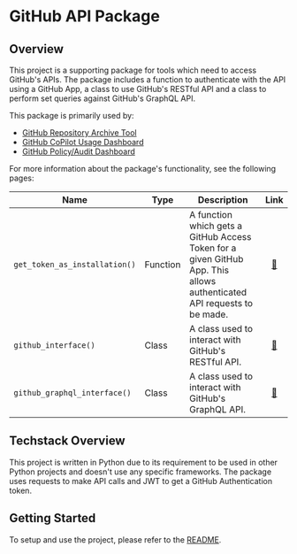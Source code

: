 # GitHub API Package

## Overview

This project is a supporting package for tools which need to access GitHub's APIs. The package includes a function to authenticate with the API using a GitHub App, a class to use GitHub's RESTful API and a class to perform set queries against GitHub's GraphQL API.

This package is primarily used by:

- [GitHub Repository Archive Tool](https://github.com/ONS-Innovation/github-repository-archive-tool)
- [GitHub CoPilot Usage Dashboard](https://github.com/ONS-Innovation/github-copilot-usage-dashboard)
- [GitHub Policy/Audit Dashboard](https://github.com/ONS-Innovation/github-policy-dashboard)

For more information about the package's functionality, see the following pages:

| Name                          | Type     | Description                                                                                                            | Link                                     |
| ----------------------------- | -------- | ---------------------------------------------------------------------------------------------------------------------- | :--------------------------------------: |
| `get_token_as_installation()` | Function | A function which gets a GitHub Access Token for a given GitHub App. This allows authenticated API requests to be made. | [:link:](./reference/get_token_as_installation.md) |
| `github_interface()`          | Class    | A class used to interact with GitHub's RESTful API.                                                                    | [:link:](./reference/github_interface.md)          |
| `github_graphql_interface()`  | Class    | A class used to interact with GitHub's GraphQL API.                                                                    | [:link:](./reference/github_graphql_interface.md)  |

## Techstack Overview

This project is written in Python due to its requirement to be used in other Python projects and doesn't use any specific frameworks. The package uses requests to make API calls and JWT to get a GitHub Authentication token.

## Getting Started

To setup and use the project, please refer to the [README](https://github.com/ONS-Innovation/github-api-package/blob/main/README.md).